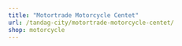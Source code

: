 ```yaml
---
title: "Motortrade Motorcycle Centet"
url: /tandag-city/motortrade-motorcycle-centet/
shop: motorcycle
---
```

